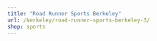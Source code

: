 ```yaml
---
title: "Road Runner Sports Berkeley"
url: /berkeley/road-runner-sports-berkeley-3/
shop: sports
---
```

